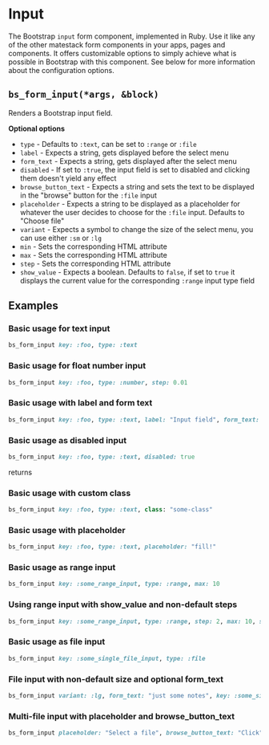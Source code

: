 # Input

The Bootstrap `input` form component, implemented in Ruby. Use it like any of the other matestack form components in your apps, pages and components. It offers customizable options to simply achieve what is possible in Bootstrap with this component. See below for more information about the configuration options.

## `bs_form_input(*args, &block)`

Renders a Bootstrap input field.

**Optional options**

* `type` - Defaults to `:text`, can be set to `:range` or `:file`
* `label` - Expects a string, gets displayed before the select menu
* `form_text` - Expects a string, gets displayed after the select menu
* `disabled` - If set to `:true`, the input field is set to disabled and clicking them doesn't yield any effect
* `browse_button_text` - Expects a string and sets the text to be displayed in the "browse" button for the `:file` input
* `placeholder` - Expects a string to be displayed as a placeholder for whatever the user decides to choose for the `:file` input. Defaults to "Choose file"
* `variant` - Expects a symbol to change the size of the select menu, you can use either `:sm` or `:lg`
* `min` - Sets the corresponding HTML attribute
* `max` - Sets the corresponding HTML attribute
* `step` - Sets the corresponding HTML attribute
* `show_value` - Expects a boolean. Defaults to `false`, if set to `true` it displays the current value for the corresponding `:range` input type field

## Examples

### Basic usage for text input

```ruby
bs_form_input key: :foo, type: :text
```

### Basic usage for float number input

```ruby
bs_form_input key: :foo, type: :number, step: 0.01
```

### Basic usage with label and form text

```ruby
bs_form_input key: :foo, type: :text, label: "Input field", form_text: "some notes"
```

### Basic usage as disabled input

```ruby
bs_form_input key: :foo, type: :text, disabled: true
```

returns

### Basic usage with custom class

```ruby
bs_form_input key: :foo, type: :text, class: "some-class"
```

### Basic usage with placeholder

```ruby
bs_form_input key: :foo, type: :text, placeholder: "fill!"
```

### Basic usage as range input

```ruby
bs_form_input key: :some_range_input, type: :range, max: 10
```

### Using range input with show\_value and non-default steps

```ruby
bs_form_input key: :some_range_input, type: :range, step: 2, max: 10, show_value: true
```

### Basic usage as file input

```ruby
bs_form_input key: :some_single_file_input, type: :file
```

### File input with non-default size and optional form\_text

```ruby
bs_form_input variant: :lg, form_text: "just some notes", key: :some_single_file_input, type: :file
```

### Multi-file input with placeholder and browse\_button\_text

```ruby
bs_form_input placeholder: "Select a file", browse_button_text: "Click", key: :some_multi_file_input, type: :file, multiple: true
```
